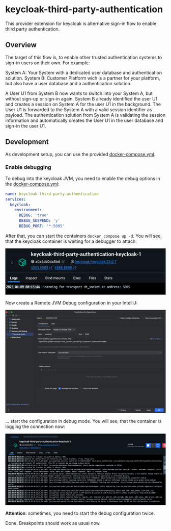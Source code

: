 # keycloak-third-party-authentication

This provider extension for keycloak is alternative sign-in flow to enable third party authentication.

## Overview

The target of this flow is, to enable other trusted authentication systems to sign-in users on their own.
For example:

System A: Your System with a dedicated user database and authentication solution.
System B: Customer Platform wich is a partner for your platform, but also have a user database and a authentication
solution.

A User U1 from System B now wants to switch into your System A, but without sign-up or sign-in again. System B already
identified the user U1 and creates a session on System A for the user U1 in the background.
The User U1 is forwarded to the System A with a valid session identifier as payload. The authentication solution from
System A is validating the session information and automatically creates the User U1 in the user database and sign-in
the user U1.

## Development

As development setup, you can use the provided [docker-compose.yml](./docker-compose.yml).

### Enable debugging

To debug into the keycloak JVM, you need to enable the debug options in the [docker-compose.yml](./docker-compose.yml):

```yaml
name: keycloak-third-party-authentication
services:
  keycloak:
    environment:
      DEBUG: 'true'
      DEBUG_SUSPEND: 'y'
      DEBUG_PORT: '*:5005'
```

After that, you can start the containers `docker compose up -d`. You will see, that the keycloak container is waiting
for a
debugger to attach:

![docs-debug-1.png](assets/docs-debug-1.png)

Now create a Remote JVM Debug configuration in your IntelliJ:

![docs-debug-2.png](assets/docs-debug-2.png)

... start the configuration in debug mode. You will see, that the container is logging the connection now:

![docs-debug-3.png](assets/docs-debug-3.png)

**Attention**: sometimes, you need to start the debug configuration twice.

Done. Breakpoints should work as usual now.
